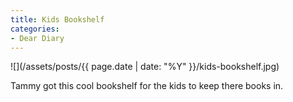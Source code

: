```yaml
---
title: Kids Bookshelf
categories:
- Dear Diary
---
```


![](/assets/posts/{{ page.date | date: "%Y" }}/kids-bookshelf.jpg)
  



Tammy got this cool bookshelf for the kids to keep there books in.
